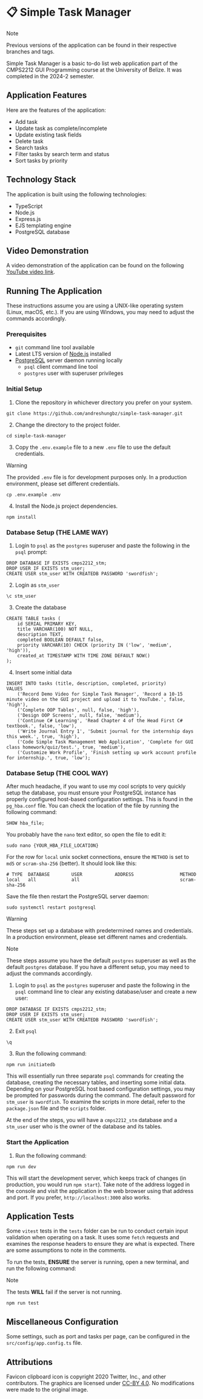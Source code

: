 # 📋 Simple Task Manager

> [!NOTE]
> Previous versions of the application can be found in their respective branches and tags.

Simple Task Manager is a basic to-do list web application part of the CMPS2212 GUI Programming course at the University of Belize. It was completed in the 2024-2 semester.

## Application Features

Here are the features of the application:

- Add task
- Update task as complete/incomplete
- Update existing task fields
- Delete task
- Search tasks
- Filter tasks by search term and status
- Sort tasks by priority

## Technology Stack

The application is built using the following technologies:

- TypeScript
- Node.js
- Express.js
- EJS templating engine
- PostgreSQL database

## Video Demonstration

A video demonstration of the application can be found on the following [YouTube video link](https://youtu.be/gLKjjvNg1x8?si=yx7Aebu2EUfmEgiz).

## Running The Application

These instructions assume you are using a UNIX-like operating system (Linux, macOS, etc.). If you are using Windows, you may need to adjust the commands accordingly.

### Prerequisites

- `git` command line tool available
- Latest LTS version of [Node.js](https://nodejs.org/en) installed
- [PostgreSQL](https://www.postgresql.org/) server daemon running locally
  - `psql` client command line tool
  - `postgres` user with superuser privileges

### Initial Setup

1. Clone the repository in whichever directory you prefer on your system.

```
git clone https://github.com/andreshungbz/simple-task-manager.git
```

2. Change the directory to the project folder.

```
cd simple-task-manager
```

3. Copy the `.env.example` file to a new `.env` file to use the default credentials.

> [!WARNING]
> The provided `.env` file is for development purposes only. In a production environment, please set different credentials.

```
cp .env.example .env
```

4. Install the Node.js project dependencies.

```
npm install
```

### Database Setup (THE LAME WAY)

1. Login to `psql` as the `postgres` superuser and paste the following in the `psql` prompt:

```
DROP DATABASE IF EXISTS cmps2212_stm;
DROP USER IF EXISTS stm_user;
CREATE USER stm_user WITH CREATEDB PASSWORD 'swordfish';
```

2. Login as `stm_user`

```
\c stm_user
```

3. Create the database

```
CREATE TABLE tasks (
    id SERIAL PRIMARY KEY,
    title VARCHAR(100) NOT NULL,
    description TEXT,
    completed BOOLEAN DEFAULT false,
    priority VARCHAR(10) CHECK (priority IN ('low', 'medium', 'high')),
    created_at TIMESTAMP WITH TIME ZONE DEFAULT NOW()
);
```

4. Insert some initial data

```
INSERT INTO tasks (title, description, completed, priority)
VALUES
    ('Record Demo Video for Simple Task Manager', 'Record a 10-15 minute video on the GUI project and upload it to YouTube.', false, 'high'),
    ('Complete OOP Tables', null, false, 'high'),
    ('Design OOP Screens', null, false, 'medium'),
    ('Continue C# Learning', 'Read Chapter 4 of the Head First C# textbook.', false, 'low'),
    ('Write Journal Entry 1', 'Submit journal for the internship days this week.', true, 'high'),
    ('Code Simple Task Management Web Application', 'Complete for GUI class homework/quiz/test.', true, 'medium'),
    ('Customize Work Profile', 'Finish setting up work account profile for internship.', true, 'low');
```

### Database Setup (THE COOL WAY)

After much headache, if you want to use my cool scripts to very quickly setup the database, you must ensure your PostgreSQL instance has properly configured host-based configuration settings. This is found in the `pg_hba.conf` file. You can check the location of the file by running the following command:

```
SHOW hba_file;
```

You probably have the `nano` text editor, so open the file to edit it:

```
sudo nano {YOUR_HBA_FILE_LOCATION}
```

For the row for `local` unix socket connections, ensure the `METHOD` is set to `md5` or `scram-sha-256` (better). It should look like this:

```
# TYPE  DATABASE        USER            ADDRESS                 METHOD
local   all             all                                     scram-sha-256
```

Save the file then restart the PostgreSQL server daemon:

```
sudo systemctl restart postgresql
```

> [!WARNING]
> These steps set up a database with predetermined names and credentials. In a production environment, please set different names and credentials.

> [!NOTE]
> These steps assume you have the default `postgres` superuser as well as the default `postgres` database. If you have a different setup, you may need to adjust the commands accordingly.

1. Login to `psql` as the `postgres` superuser and paste the following in the `psql` command line to clear any existing database/user and create a new user:

```
DROP DATABASE IF EXISTS cmps2212_stm;
DROP USER IF EXISTS stm_user;
CREATE USER stm_user WITH CREATEDB PASSWORD 'swordfish';
```

2. Exit `psql`

```
\q
```

3. Run the following command:

```
npm run initiatedb
```

This will essentially run three separate `psql` commands for creating the database, creating the necessary tables, and inserting some initial data. Depending on your PostgreSQL host based configuration settings, you may be prompted for passwords during the command. The default password for `stm_user` is `swordfish`. To examine the scripts in more detail, refer to the `package.json` file and the `scripts` folder.

At the end of the steps, you will have a `cmps2212_stm` database and a `stm_user` user who is the owner of the database and its tables.

### Start the Application

1. Run the following command:

```
npm run dev
```

This will start the development server, which keeps track of changes (in production, you would run `npm start`). Take note of the address logged in the console and visit the application in the web browser using that address and port. If you prefer, `http://localhost:3000` also works.

## Application Tests

Some `vitest` tests in the `tests` folder can be run to conduct certain input validation when operating on a task. It uses some `fetch` requests and examines the response headers to ensure they are what is expected. There are some assumptions to note in the comments.

To run the tests, **ENSURE** the server is running, open a new terminal, and run the following command:

> [!NOTE]
> The tests **WILL** fail if the server is not running.

```
npm run test
```

## Miscellaneous Configuration

Some settings, such as port and tasks per page, can be configured in the `src/config/app.config.ts` file.

## Attributions

Favicon clipboard icon is copyright 2020 Twitter, Inc., and other contributors. The graphics are licensed under [CC-BY 4.0](https://creativecommons.org/licenses/by/4.0/). No modifications were made to the original image.
